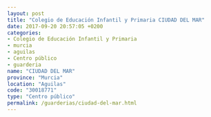 ```yaml
---
layout: post
title: "Colegio de Educación Infantil y Primaria CIUDAD DEL MAR"
date: 2017-09-20 20:57:05 +0200
categories:
- Colegio de Educación Infantil y Primaria
- murcia
- aguilas
- Centro público
- guarderia
name: "CIUDAD DEL MAR"
province: "Murcia"
location: "Aguilas"
code: "30018771"
type: "Centro público"
permalink: /guarderias/ciudad-del-mar.html
---
```

